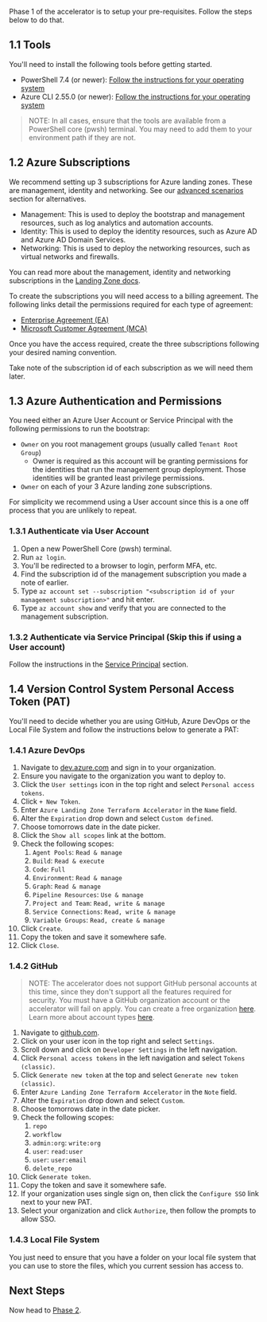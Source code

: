 <!-- markdownlint-disable first-line-h1 -->
Phase 1 of the accelerator is to setup your pre-requisites. Follow the steps below to do that.

## 1.1 Tools

You'll need to install the following tools before getting started.

- PowerShell 7.4 (or newer): [Follow the instructions for your operating system](https://learn.microsoft.com/en-us/powershell/scripting/install/installing-powershell)
- Azure CLI 2.55.0 (or newer): [Follow the instructions for your operating system](https://learn.microsoft.com/en-us/cli/azure/install-azure-cli)

> NOTE: In all cases, ensure that the tools are available from a PowerShell core (pwsh) terminal. You may need to add them to your environment path if they are not.

## 1.2 Azure Subscriptions

We recommend setting up 3 subscriptions for Azure landing zones. These are management, identity and networking. See our [advanced scenarios][wiki_advanced_scenarios] section for alternatives.

- Management: This is used to deploy the bootstrap and management resources, such as log analytics and automation accounts.
- Identity: This is used to deploy the identity resources, such as Azure AD and Azure AD Domain Services.
- Networking: This is used to deploy the networking resources, such as virtual networks and firewalls.

You can read more about the management, identity and networking subscriptions in the [Landing Zone docs](https://learn.microsoft.com/en-us/azure/cloud-adoption-framework/ready/landing-zone/deploy-landing-zones-with-terraform).

To create the subscriptions you will need access to a billing agreement. The following links detail the permissions required for each type of agreement:

- [Enterprise Agreement (EA)](https://learn.microsoft.com/en-us/azure/cost-management-billing/manage/create-enterprise-subscription)
- [Microsoft Customer Agreement (MCA)](https://learn.microsoft.com/en-us/azure/cost-management-billing/manage/create-subscription)

Once you have the access required, create the three subscriptions following your desired naming convention.

Take note of the subscription id of each subscription as we will need them later.

## 1.3 Azure Authentication and Permissions

You need either an Azure User Account or Service Principal with the following permissions to run the bootstrap:

- `Owner` on you root management groups (usually called `Tenant Root Group`)
  - Owner is required as this account will be granting permissions for the identities that run the management group deployment. Those identities will be granted least privilege permissions.
- `Owner` on each of your 3 Azure landing zone subscriptions.

For simplicity we recommend using a User account since this is a one off process that you are unlikely to repeat.

### 1.3.1 Authenticate via User Account

1. Open a new PowerShell Core (pwsh) terminal.
1. Run `az login`.
1. You'll be redirected to a browser to login, perform MFA, etc.
1. Find the subscription id of the management subscription you made a note of earlier.
1. Type `az account set --subscription "<subscription id of your management subscription>"` and hit enter.
1. Type `az account show` and verify that you are connected to the management subscription.

### 1.3.2 Authenticate via Service Principal (Skip this if using a User account)

Follow the instructions in the [Service Principal][wiki_quick_start_phase_1_service_principal] section.

## 1.4 Version Control System Personal Access Token (PAT)

You'll need to decide whether you are using GitHub, Azure DevOps or the Local File System and follow the instructions below to generate a PAT:

### 1.4.1 Azure DevOps

1. Navigate to [dev.azure.com](https://dev.azure.com) and sign in to your organization.
1. Ensure you navigate to the organization you want to deploy to.
1. Click the `User settings` icon in the top right and select `Personal access tokens`.
1. Click `+ New Token`.
1. Enter `Azure Landing Zone Terraform Accelerator` in the `Name` field.
1. Alter the `Expiration` drop down and select `Custom defined`.
1. Choose tomorrows date in the date picker.
1. Click the `Show all scopes` link at the bottom.
1. Check the following scopes:
    1. `Agent Pools`: `Read & manage`
    1. `Build`: `Read & execute`
    1. `Code`: `Full`
    1. `Environment`: `Read & manage`
    1. `Graph`: `Read & manage`
    1. `Pipeline Resources`: `Use & manage`
    1. `Project and Team`: `Read, write & manage`
    1. `Service Connections`: `Read, write & manage`
    1. `Variable Groups`: `Read, create & manage`
1. Click `Create`.
1. Copy the token and save it somewhere safe.
1. Click `Close`.

### 1.4.2 GitHub

> NOTE: The accelerator does not support GitHub personal accounts at this time, since they don't support all the features required for security. You must have a GitHub organization account or the accelerator will fail on apply. You can create a free organization [here](https://github.com/organizations/plan). Learn more about account types [here](https://docs.github.com/en/get-started/learning-about-github/types-of-github-accounts).

1. Navigate to [github.com](https://github.com).
1. Click on your user icon in the top right and select `Settings`.
1. Scroll down and click on `Developer Settings` in the left navigation.
1. Click `Personal access tokens` in the left navigation and select `Tokens (classic)`.
1. Click `Generate new token` at the top and select `Generate new token (classic)`.
1. Enter `Azure Landing Zone Terraform Accelerator` in the `Note` field.
1. Alter the `Expiration` drop down and select `Custom`.
1. Choose tomorrows date in the date picker.
1. Check the following scopes:
    1. `repo`
    1. `workflow`
    1. `admin:org`: `write:org`
    1. `user`: `read:user`
    1. `user`: `user:email`
    1. `delete_repo`
1. Click `Generate token`.
1. Copy the token and save it somewhere safe.
1. If your organization uses single sign on, then click the `Configure SSO` link next to your new PAT.
1. Select your organization and click `Authorize`, then follow the prompts to allow SSO.

### 1.4.3 Local File System

You just need to ensure that you have a folder on your local file system that you can use to store the files, which you current session has access to.

## Next Steps

Now head to [Phase 2][wiki_quick_start_phase_2].

 [//]: # (************************)
 [//]: # (INSERT LINK LABELS BELOW)
 [//]: # (************************)

[wiki_quick_start_phase_2]:           %5BUser-Guide%5D-Quick-Start-Phase-2 "Wiki - Quick Start - Phase 2"
[wiki_quick_start_phase_1_service_principal]:           %5BUser-Guide%5D-Quick-Start-Phase-1-Service-Principal "Wiki - Quick Start - Phase 1 - Service Principal"
[wiki_advanced_scenarios]:             %5BUser-Guide%5D-Advanced-Scenarios "Wiki - Advanced Scenarios"
